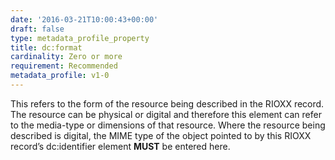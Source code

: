 ```yaml
---
date: '2016-03-21T10:00:43+00:00'
draft: false
type: metadata_profile_property
title: dc:format
cardinality: Zero or more
requirement: Recommended
metadata_profile: v1-0
---
```

This refers to the form of the resource being described in the RIOXX record. The resource can be physical or digital and therefore this element can refer to the media-type or dimensions of that resource. Where the resource being described is digital, the MIME type of the object pointed to by this RIOXX record’s dc:identifier element **MUST** be entered here.
